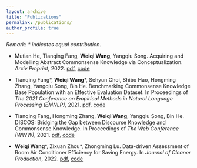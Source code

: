 ```yaml
---
layout: archive
title: "Publications"
permalink: /publications/
author_profile: true
---
```


*Remark: \* indicates equal contribution.*

- Mutian He, Tianqing Fang, **Weiqi Wang**, Yangqiu Song. Acquiring and Modelling Abstract Commonsense Knowledge via Conceptualization. *Arxiv Preprint*, 2022. [pdf](https://arxiv.org/pdf/2206.01532.pdf), [code](https://github.com/HKUST-KnowComp/atomic-conceptualization)

- Tianqing Fang\*, **Weiqi Wang**\*, Sehyun Choi, Shibo Hao, Hongming Zhang, Yangqiu Song, Bin He. Benchmarking Commonsense Knowledge Base Population with an Effective Evaluation Dataset. In Proceedings of *The 2021 Conference on Empirical Methods in Natural Language Processing (EMNLP)*, 2021. [pdf](https://aclanthology.org/2021.emnlp-main.705.pdf), [code](https://github.com/HKUST-KnowComp/CSKB-Population)

- Tianqing Fang, Hongming Zhang, **Weiqi Wang**, Yangqiu Song, Bin He. DISCOS: Bridging the Gap between Discourse Knowledge and Commonsense Knowledge. In Proceedings of *The Web Conference (WWW)*, 2021. [pdf](https://arxiv.org/pdf/2101.00154.pdf), [code](https://github.com/HKUST-KnowComp/DISCOS-commonsense)

- **Weiqi Wang**\*, Zixuan Zhou\*, Zhongming Lu. Data-driven Assessment of Room Air Conditioner Efficiency for Saving Energy. In *Journal of Cleaner Production*, 2022. [pdf](https://doi.org/10.1016/j.jclepro.2022.130615), [code](https://github.com/MighTy-Weaver/Inefficient-AC-detection)